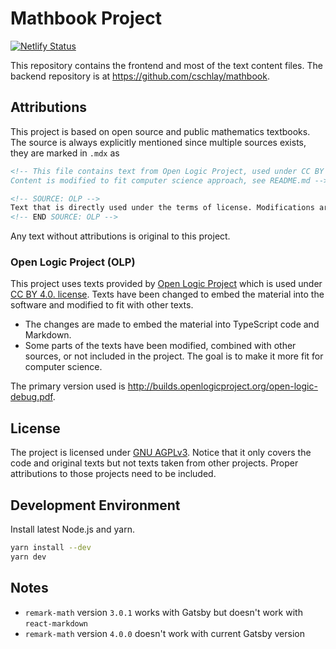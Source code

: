 # Mathbook Project

[![Netlify Status](https://api.netlify.com/api/v1/badges/5fb1915b-b313-4dfd-8019-fe27c00824ce/deploy-status)](https://app.netlify.com/sites/mathbook/deploys)

This repository contains the frontend and most of the text content files. The backend repository is at https://github.com/cschlay/mathbook.

## Attributions

This project is based on open source and public mathematics textbooks.
The source is always explicitly mentioned since multiple sources exists, they are marked in `.mdx` as 

```html
<!-- This file contains text from Open Logic Project, used under CC BY 4.0. License.
Content is modified to fit computer science approach, see README.md -->

<!-- SOURCE: OLP -->
Text that is directly used under the terms of license. Modifications are included.
<!-- END SOURCE: OLP -->
```

Any text without attributions is original to this project.

### Open Logic Project (OLP)

This project uses texts provided by [Open Logic Project](https://openlogicproject.org/about/
) which is used under [CC BY 4.0. license](https://creativecommons.org/licenses/by/4.0/).
Texts have been changed to embed the material into the software and modified to fit with other texts.

* The changes are made to embed the material into TypeScript code and Markdown.
* Some parts of the texts have been modified, combined with other sources, or not included in the project. The goal is to make it more fit for computer science.

The primary version used is http://builds.openlogicproject.org/open-logic-debug.pdf.

## License

The project is licensed under [GNU AGPLv3](https://choosealicense.com/licenses/agpl-3.0/).
Notice that it only covers the code and original texts but not texts taken from other projects.
Proper attributions to those projects need to be included.

## Development Environment

Install latest Node.js and yarn.

```bash
yarn install --dev
yarn dev
```

## Notes

* `remark-math` version `3.0.1` works with Gatsby but doesn't work with `react-markdown`
* `remark-math` version `4.0.0` doesn't work with current Gatsby version
